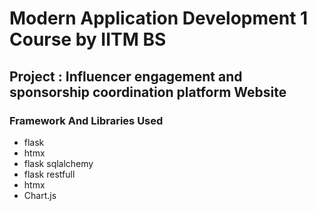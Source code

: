 # Modern Application Development 1 Course by IITM BS 

## Project : Influencer engagement and sponsorship coordination platform Website

### Framework And Libraries Used

- flask 
- htmx
- flask sqlalchemy
- flask restfull
- htmx
- Chart.js
